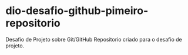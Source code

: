 # dio-desafio-github-pimeiro-repositorio
Desafio de Projeto sobre Git/GitHub
Repositorio criado para o desafio de projeto.
